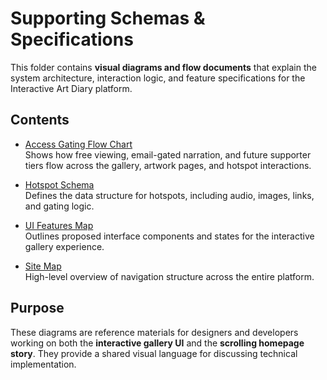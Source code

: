# Supporting Schemas & Specifications

This folder contains **visual diagrams and flow documents** that explain the system architecture, interaction logic, and feature specifications for the Interactive Art Diary platform.

## Contents

- [Access Gating Flow Chart](access-gating-flow-diagram.md)  
  Shows how free viewing, email-gated narration, and future supporter tiers flow across the gallery, artwork pages, and hotspot interactions.

- [Hotspot Schema](hotspot-schema.md)  
  Defines the data structure for hotspots, including audio, images, links, and gating logic.

- [UI Features Map](ui-features.md)  
  Outlines proposed interface components and states for the interactive gallery experience.

- [Site Map](site-map.md)  
  High-level overview of navigation structure across the entire platform.

## Purpose
These diagrams are reference materials for designers and developers working on both the **interactive gallery UI** and the **scrolling homepage story**. They provide a shared visual language for discussing technical implementation.